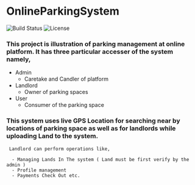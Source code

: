 # OnlineParkingSystem



![Build Status](http://img.shields.io/travis/badges/badgerbadgerbadger.svg?style=flat-square)  ![License](https://camo.githubusercontent.com/cb297629267ecb0a0487565f93e92f515a29d302/68747470733a2f2f696d672e736869656c64732e696f2f62616467652f76657273696f6e2d312e322e332d626c7565)


### This project is illustration of parking management at online platform. It has three particular accesser of the system namely,
   - Admin
      - Caretake and Candler of platform
   - Landlord 
      - Owner of parking spaces
   - User
      - Consumer of the parking space
      
### This system uses live GPS Location for searching near by locations of parking space as well as for landlords while uploading Land to the system.
 
     Landlord can perform operations like,
     
      - Managing Lands In The system ( Land must be first verify by the admin )
      - Profile management
      - Payments Check Out etc.
